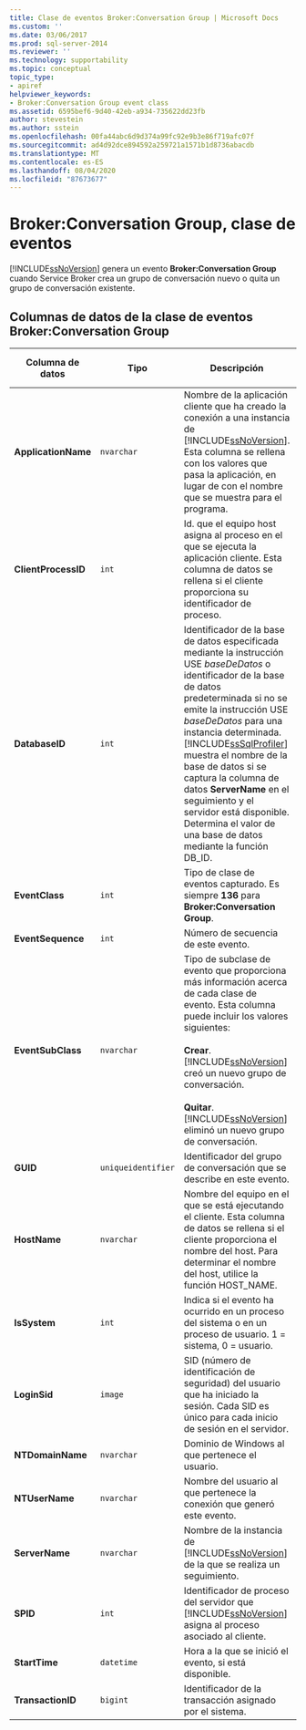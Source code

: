 ```yaml
---
title: Clase de eventos Broker:Conversation Group | Microsoft Docs
ms.custom: ''
ms.date: 03/06/2017
ms.prod: sql-server-2014
ms.reviewer: ''
ms.technology: supportability
ms.topic: conceptual
topic_type:
- apiref
helpviewer_keywords:
- Broker:Conversation Group event class
ms.assetid: 6595bef6-9d40-42eb-a934-735622dd23fb
author: stevestein
ms.author: sstein
ms.openlocfilehash: 00fa44abc6d9d374a99fc92e9b3e86f719afc07f
ms.sourcegitcommit: ad4d92dce894592a259721a1571b1d8736abacdb
ms.translationtype: MT
ms.contentlocale: es-ES
ms.lasthandoff: 08/04/2020
ms.locfileid: "87673677"
---
```

# <a name="brokerconversation-group-event-class"></a>Broker:Conversation Group, clase de eventos
  [!INCLUDE[ssNoVersion](../../includes/ssnoversion-md.md)] genera un evento **Broker:Conversation Group** cuando Service Broker crea un grupo de conversación nuevo o quita un grupo de conversación existente.  
  
## <a name="brokerconversation-group-event-class-data-columns"></a>Columnas de datos de la clase de eventos Broker:Conversation Group  
  
|Columna de datos|Tipo|Descripción|Número de columna|Filtrable|  
|-----------------|----------|-----------------|-------------------|----------------|  
|**ApplicationName**|`nvarchar`|Nombre de la aplicación cliente que ha creado la conexión a una instancia de [!INCLUDE[ssNoVersion](../../includes/ssnoversion-md.md)]. Esta columna se rellena con los valores que pasa la aplicación, en lugar de con el nombre que se muestra para el programa.|10|Sí|  
|**ClientProcessID**|`int`|Id. que el equipo host asigna al proceso en el que se ejecuta la aplicación cliente. Esta columna de datos se rellena si el cliente proporciona su identificador de proceso.|9|Sí|  
|**DatabaseID**|`int`|Identificador de la base de datos especificada mediante la instrucción USE *baseDeDatos* o identificador de la base de datos predeterminada si no se emite la instrucción USE *baseDeDatos* para una instancia determinada. [!INCLUDE[ssSqlProfiler](../../includes/sssqlprofiler-md.md)] muestra el nombre de la base de datos si se captura la columna de datos **ServerName** en el seguimiento y el servidor está disponible. Determina el valor de una base de datos mediante la función DB_ID.|3|Sí|  
|**EventClass**|`int`|Tipo de clase de eventos capturado. Es siempre **136** para **Broker:Conversation Group**.|27|No|  
|**EventSequence**|`int`|Número de secuencia de este evento.|51|No|  
|**EventSubClass**|`nvarchar`|Tipo de subclase de evento que proporciona más información acerca de cada clase de evento. Esta columna puede incluir los valores siguientes:<br /><br /> **Crear**. [!INCLUDE[ssNoVersion](../../includes/ssnoversion-md.md)] creó un nuevo grupo de conversación.<br /><br /> **Quitar**. [!INCLUDE[ssNoVersion](../../includes/ssnoversion-md.md)] eliminó un nuevo grupo de conversación.|21|Sí|  
|**GUID**|`uniqueidentifier`|Identificador del grupo de conversación que se describe en este evento.|54|No|  
|**HostName**|`nvarchar`|Nombre del equipo en el que se está ejecutando el cliente. Esta columna de datos se rellena si el cliente proporciona el nombre del host. Para determinar el nombre del host, utilice la función HOST_NAME.|8|Sí|  
|**IsSystem**|`int`|Indica si el evento ha ocurrido en un proceso del sistema o en un proceso de usuario. 1 = sistema, 0 = usuario.|60|No|  
|**LoginSid**|`image`|SID (número de identificación de seguridad) del usuario que ha iniciado la sesión. Cada SID es único para cada inicio de sesión en el servidor.|41|Sí|  
|**NTDomainName**|`nvarchar`|Dominio de Windows al que pertenece el usuario.|7|Sí|  
|**NTUserName**|`nvarchar`|Nombre del usuario al que pertenece la conexión que generó este evento.|6|Sí|  
|**ServerName**|`nvarchar`|Nombre de la instancia de [!INCLUDE[ssNoVersion](../../includes/ssnoversion-md.md)] de la que se realiza un seguimiento.|26|No|  
|**SPID**|`int`|Identificador de proceso del servidor que [!INCLUDE[ssNoVersion](../../includes/ssnoversion-md.md)] asigna al proceso asociado al cliente.|12|Sí|  
|**StartTime**|`datetime`|Hora a la que se inició el evento, si está disponible.|14|Sí|  
|**TransactionID**|`bigint`|Identificador de la transacción asignado por el sistema.|4|No|  
  
  
